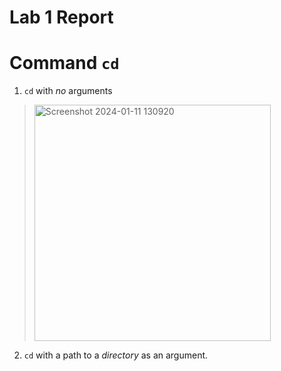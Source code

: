 # **Lab 1 Report**

# **Command** ```cd```
1. ```cd``` with *no* arguments
> <img width="378" alt="Screenshot 2024-01-11 130920" src="https://github.com/ChauAnhN/cse15l-lab-reports/assets/130714987/515a85b9-032f-4c11-92a8-6c7de5ab0b69">
> 

2. ```cd``` with a path to a *directory* as an argument.

